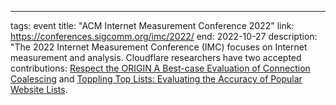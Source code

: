 ---
tags: event
title: "ACM Internet Measurement Conference 2022"
link: https://conferences.sigcomm.org/imc/2022/
end: 2022-10-27
description: "The 2022 Internet Measurement Conference (IMC) focuses on Internet measurement and analysis. Cloudflare researchers have two accepted contributions: [Respect the ORIGIN A Best-case Evaluation of Connection Coalescing](/publications/Singanamalla2022/) and [Toppling Top Lists: Evaluating the Accuracy of Popular Website Lists](/publications/Ruth2022/).
